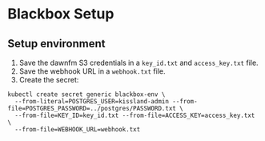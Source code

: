 # Blackbox Setup

## Setup environment

1. Save the dawnfm S3 credentials in a `key_id.txt` and `access_key.txt` file.
2. Save the webhook URL in a `webhook.txt` file.
3. Create the secret: 
```
kubectl create secret generic blackbox-env \
  --from-literal=POSTGRES_USER=kissland-admin --from-file=POSTGRES_PASSWORD=../postgres/PASSWORD.txt \
  --from-file=KEY_ID=key_id.txt --from-file=ACCESS_KEY=access_key.txt \
  --from-file=WEBHOOK_URL=webhook.txt
```